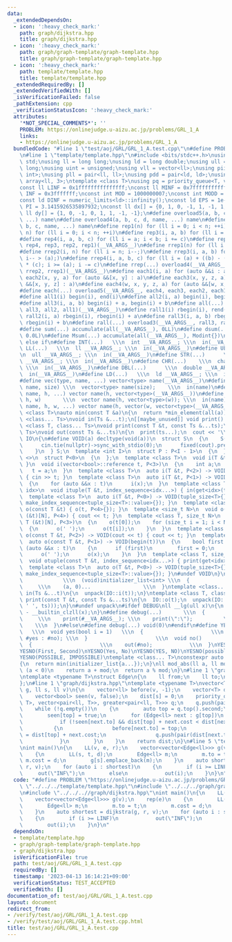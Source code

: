 ```yaml
---
data:
  _extendedDependsOn:
  - icon: ':heavy_check_mark:'
    path: graph/dijkstra.hpp
    title: graph/dijkstra.hpp
  - icon: ':heavy_check_mark:'
    path: graph/graph-template/graph-template.hpp
    title: graph/graph-template/graph-template.hpp
  - icon: ':heavy_check_mark:'
    path: template/template.hpp
    title: template/template.hpp
  _extendedRequiredBy: []
  _extendedVerifiedWith: []
  _isVerificationFailed: false
  _pathExtension: cpp
  _verificationStatusIcon: ':heavy_check_mark:'
  attributes:
    '*NOT_SPECIAL_COMMENTS*': ''
    PROBLEM: https://onlinejudge.u-aizu.ac.jp/problems/GRL_1_A
    links:
    - https://onlinejudge.u-aizu.ac.jp/problems/GRL_1_A
  bundledCode: "#line 1 \"test/aoj/GRL/GRL_1_A.test.cpp\"\n#define PROBLEM \"https://onlinejudge.u-aizu.ac.jp/problems/GRL_1_A\"\
    \n#line 1 \"template/template.hpp\"\n#include <bits/stdc++.h>\nusing namespace\
    \ std;\nusing ll = long long;\nusing ld = long double;\nusing ull = unsigned long\
    \ long;\nusing uint = unsigned;\nusing vll = vector<ll>;\nusing pii = pair<int,\
    \ int>;\nusing pll = pair<ll, ll>;\nusing pdd = pair<ld, ld>;\nusing tuplis =\
    \ array<ll, 3>;\ntemplate <class T>\nusing pq = priority_queue<T, vector<T>, greater<T>>;\n\
    const ll LINF = 0x1fffffffffffffff;\nconst ll MINF = 0x7fffffffffff;\nconst int\
    \ INF = 0x3fffffff;\nconst int MOD = 1000000007;\nconst int MODD = 998244353;\n\
    const ld DINF = numeric_limits<ld>::infinity();\nconst ld EPS = 1e-9;\nconst ld\
    \ PI = 3.1415926535897932;\nconst ll dx[] = {0, 1, 0, -1, 1, -1, 1, -1};\nconst\
    \ ll dy[] = {1, 0, -1, 0, 1, 1, -1, -1};\n#define overload5(a, b, c, d, e, name,\
    \ ...) name\n#define overload4(a, b, c, d, name, ...) name\n#define overload3(a,\
    \ b, c, name, ...) name\n#define rep1(n) for (ll i = 0; i < n; ++i)\n#define rep2(i,\
    \ n) for (ll i = 0; i < n; ++i)\n#define rep3(i, a, b) for (ll i = a; i < b; ++i)\n\
    #define rep4(i, a, b, c) for (ll i = a; i < b; i += c)\n#define rep(...) overload4(__VA_ARGS__,\
    \ rep4, rep3, rep2, rep1)(__VA_ARGS__)\n#define rrep1(n) for (ll i = n; i--;)\n\
    #define rrep2(i, n) for (ll i = n; i--;)\n#define rrep3(i, a, b) for (ll i = b;\
    \ i-- > (a);)\n#define rrep4(i, a, b, c) for (ll i = (a) + ((b) - (a)-1) / (c)\
    \ * (c); i >= (a); i -= c)\n#define rrep(...) overload4(__VA_ARGS__, rrep4, rrep3,\
    \ rrep2, rrep1)(__VA_ARGS__)\n#define each1(i, a) for (auto &&i : a)\n#define\
    \ each2(x, y, a) for (auto &&[x, y] : a)\n#define each3(x, y, z, a) for (auto\
    \ &&[x, y, z] : a)\n#define each4(w, x, y, z, a) for (auto &&[w, x, y, z] : a)\n\
    #define each(...) overload5(__VA_ARGS__, each4, each3, each2, each1)(__VA_ARGS__)\n\
    #define all1(i) begin(i), end(i)\n#define all2(i, a) begin(i), begin(i) + a\n\
    #define all3(i, a, b) begin(i) + a, begin(i) + b\n#define all(...) overload3(__VA_ARGS__,\
    \ all3, all2, all1)(__VA_ARGS__)\n#define rall1(i) rbegin(i), rend(i)\n#define\
    \ rall2(i, a) rbegin(i), rbegin(i) + a\n#define rall3(i, a, b) rbegin(i) + a,\
    \ rbegin(i) + b\n#define rall(...) overload3(__VA_ARGS__, rall3, rall2, rall1)(__VA_ARGS__)\n\
    #define sum(...) accumulate(all(__VA_ARGS__), 0LL)\n#define dsum(...) accumulate(all(__VA_ARGS__),\
    \ 0.0L)\n#define Msum(...) accumulate(all(__VA_ARGS__), Modint{})\n#define elif\
    \ else if\n#define INT(...)   \\\n  int __VA_ARGS__; \\\n  in(__VA_ARGS__)\n#define\
    \ LL(...)   \\\n  ll __VA_ARGS__; \\\n  in(__VA_ARGS__)\n#define ULL(...)   \\\
    \n  ull __VA_ARGS__; \\\n  in(__VA_ARGS__)\n#define STR(...)      \\\n  string\
    \ __VA_ARGS__; \\\n  in(__VA_ARGS__)\n#define CHR(...)    \\\n  char __VA_ARGS__;\
    \ \\\n  in(__VA_ARGS__)\n#define DBL(...)      \\\n  double __VA_ARGS__; \\\n\
    \  in(__VA_ARGS__)\n#define LD(...)   \\\n  ld __VA_ARGS__; \\\n  in(__VA_ARGS__)\n\
    #define vec(type, name, ...) vector<type> name(__VA_ARGS__)\n#define VEC(type,\
    \ name, size) \\\n  vector<type> name(size);    \\\n  in(name)\n#define vv(type,\
    \ name, h, ...) vector name(h, vector<type>(__VA_ARGS__))\n#define VV(type, name,\
    \ h, w)       \\\n  vector name(h, vector<type>(w)); \\\n  in(name)\n#define vvv(type,\
    \ name, h, w, ...) vector name(h, vector(w, vector<type>(__VA_ARGS__)))\ntemplate\
    \ <class T>\nauto min(const T &a)\n{\n  return *min_element(all(a));\n}\n\ntemplate\
    \ <class... Ts>\nvoid in(Ts &...t);\n[[maybe_unused]] void print() {}\ntemplate\
    \ <class T, class... Ts>\nvoid print(const T &t, const Ts &...ts);\ntemplate <class...\
    \ Ts>\nvoid out(const Ts &...ts)\n{\n  print(ts...);\n  cout << '\\n';\n}\nnamespace\
    \ IO\n{\n#define VOID(a) decltype(void(a))\n  struct S\n  {\n    S()\n    {\n\
    \      cin.tie(nullptr)->sync_with_stdio(0);\n      fixed(cout).precision(12);\n\
    \    }\n  } S;\n  template <int I>\n  struct P : P<I - 1>\n  {\n  };\n  template\
    \ <>\n  struct P<0>\n  {\n  };\n  template <class T>\n  void i(T &t) { i(t, P<3>{});\
    \ }\n  void i(vector<bool>::reference t, P<3>)\n  {\n    int a;\n    i(a);\n \
    \   t = a;\n  }\n  template <class T>\n  auto i(T &t, P<2>) -> VOID(cin >> t)\
    \ { cin >> t; }\n  template <class T>\n  auto i(T &t, P<1>) -> VOID(begin(t))\n\
    \  {\n    for (auto &&x : t)\n      i(x);\n  }\n  template <class T, size_t...\
    \ idx>\n  void ituple(T &t, index_sequence<idx...>) { in(get<idx>(t)...); }\n\
    \  template <class T>\n  auto i(T &t, P<0>) -> VOID(tuple_size<T>{}) { ituple(t,\
    \ make_index_sequence<tuple_size<T>::value>{}); }\n  template <class T>\n  void\
    \ o(const T &t) { o(t, P<4>{}); }\n  template <size_t N>\n  void o(const char\
    \ (&t)[N], P<4>) { cout << t; }\n  template <class T, size_t N>\n  void o(const\
    \ T (&t)[N], P<3>)\n  {\n    o(t[0]);\n    for (size_t i = 1; i < N; i++)\n  \
    \  {\n      o(' ');\n      o(t[i]);\n    }\n  }\n  template <class T>\n  auto\
    \ o(const T &t, P<2>) -> VOID(cout << t) { cout << t; }\n  template <class T>\n\
    \  auto o(const T &t, P<1>) -> VOID(begin(t))\n  {\n    bool first = 1;\n    for\
    \ (auto &&x : t)\n    {\n      if (first)\n        first = 0;\n      else\n  \
    \      o(' ');\n      o(x);\n    }\n  }\n  template <class T, size_t... idx>\n\
    \  void otuple(const T &t, index_sequence<idx...>) { print(get<idx>(t)...); }\n\
    \  template <class T>\n  auto o(T &t, P<0>) -> VOID(tuple_size<T>{}) { otuple(t,\
    \ make_index_sequence<tuple_size<T>::value>{}); }\n#undef VOID\n}\n#define unpack(a)\
    \             \\\n  (void)initializer_list<int> \\\n  {                      \
    \     \\\n    (a, 0)...                 \\\n  }\ntemplate <class... Ts>\nvoid\
    \ in(Ts &...t)\n{\n  unpack(IO::i(t));\n}\ntemplate <class T, class... Ts>\nvoid\
    \ print(const T &t, const Ts &...ts)\n{\n  IO::o(t);\n  unpack(IO::o((cout <<\
    \ ' ', ts)));\n}\n#undef unpack\n#ifdef DEBUG\nll __lg(ull x)\n{\n  return 63\
    \ - __builtin_clzll(x);\n}\n#define debug(...)       \\\n  {                 \
    \     \\\n    print(#__VA_ARGS__); \\\n    print(\":\");          \\\n    out(__VA_ARGS__);\
    \    \\\n  }\n#else\n#define debug(...) void(0)\n#endif\n#define YESNO(yes, no)\
    \   \\\n  void yes(bool i = 1)   \\\n  {                      \\\n    out(i ?\
    \ #yes : #no); \\\n  }                      \\\n  void no()              \\\n\
    \  {                      \\\n    out(#no);            \\\n  }\nYESNO(first, second)\n\
    YESNO(First, Second)\nYESNO(Yes, No)\nYESNO(YES, NO)\nYESNO(possible, impossible)\n\
    YESNO(POSSIBLE, IMPOSSIBLE)\ntemplate <class... T>\nconstexpr auto min(T... a)\n\
    {\n  return min(initializer_list{a...});\n}\nll mod_abs(ll a, ll mod)\n{\n  if\
    \ (a < 0)\n    return a + mod;\n  return a % mod;\n}\n#line 1 \"graph/graph-template/graph-template.hpp\"\
    \ntemplate <typename T>\nstruct Edge\n{\n    ll from;\n    ll to;\n    T cost;\n\
    };\n#line 1 \"graph/dijkstra.hpp\"\ntemplate <typename T>\nvector<T> dijkstra(vector<vector<Edge<T>>>\
    \ g, ll s, ll v)\n{\n    vector<ll> before(v, -1);\n    vector<T> dist(v, LINF);\n\
    \    vector<bool> seen(v, false);\n    dist[s] = 0;\n    priority_queue<pair<ll,\
    \ T>, vector<pair<ll, T>>, greater<pair<ll, T>>> q;\n    q.push(pair(0, s));\n\
    \    while (!q.empty())\n    {\n        auto top = q.top().second;\n        q.pop();\n\
    \        seen[top] = true;\n        for (Edge<ll> next : g[top])\n        {\n\
    \            if (!seen[next.to] && dist[top] + next.cost < dist[next.to])\n  \
    \          {\n                before[next.to] = top;\n                dist[next.to]\
    \ = dist[top] + next.cost;\n                q.push(pair(dist[next.to], next.to));\n\
    \            }\n        }\n    }\n    return dist;\n}\n#line 5 \"test/aoj/GRL/GRL_1_A.test.cpp\"\
    \nint main()\n{\n    LL(v, e, r);\n    vector<vector<Edge<ll>>> g(v);\n    rep(e)\n\
    \    {\n        LL(s, t, d);\n        Edge<ll> m;\n        m.to = t;\n       \
    \ m.cost = d;\n        g[s].emplace_back(m);\n    }\n    auto shortest = dijkstra(g,\
    \ r, v);\n    for (auto i : shortest)\n    {\n        if (i >= LINF)\n       \
    \     out(\"INF\");\n        else\n            out(i);\n    }\n}\n"
  code: "#define PROBLEM \"https://onlinejudge.u-aizu.ac.jp/problems/GRL_1_A\"\n#include\
    \ \"../../../template/template.hpp\"\n#include \"../../../graph/graph-template/graph-template.hpp\"\
    \n#include \"../../..//graph/dijkstra.hpp\"\nint main()\n{\n    LL(v, e, r);\n\
    \    vector<vector<Edge<ll>>> g(v);\n    rep(e)\n    {\n        LL(s, t, d);\n\
    \        Edge<ll> m;\n        m.to = t;\n        m.cost = d;\n        g[s].emplace_back(m);\n\
    \    }\n    auto shortest = dijkstra(g, r, v);\n    for (auto i : shortest)\n\
    \    {\n        if (i >= LINF)\n            out(\"INF\");\n        else\n    \
    \        out(i);\n    }\n}\n"
  dependsOn:
  - template/template.hpp
  - graph/graph-template/graph-template.hpp
  - graph/dijkstra.hpp
  isVerificationFile: true
  path: test/aoj/GRL/GRL_1_A.test.cpp
  requiredBy: []
  timestamp: '2023-04-13 16:14:21+09:00'
  verificationStatus: TEST_ACCEPTED
  verifiedWith: []
documentation_of: test/aoj/GRL/GRL_1_A.test.cpp
layout: document
redirect_from:
- /verify/test/aoj/GRL/GRL_1_A.test.cpp
- /verify/test/aoj/GRL/GRL_1_A.test.cpp.html
title: test/aoj/GRL/GRL_1_A.test.cpp
---
```

